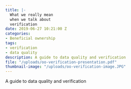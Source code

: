 ```yaml
---
title: |-
  What we really mean
  when we talk about
  verification
date: 2019-06-27 10:21:00 Z
categories:
- Beneficial ownership
tags:
- verification
- data quality
description: A guide to data quality and verification
file: "/uploads/oo-verification-presentation.pdf"
thumbnail-image: "/uploads/oo-verification-image.JPG"
---
```


A guide to data quality and verification